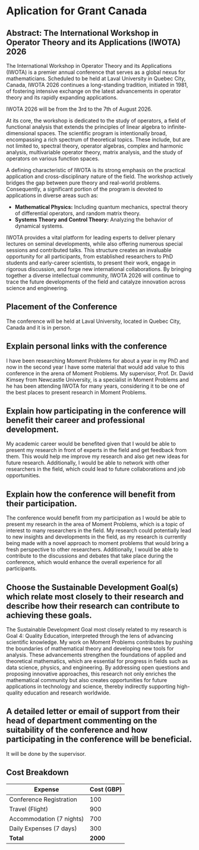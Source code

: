 # Aplication for Grant Canada

## **Abstract: The International Workshop in Operator Theory and its Applications (IWOTA) 2026**
The International Workshop in Operator Theory and its Applications (IWOTA) is a premier annual conference that serves as a global nexus for mathematicians. Scheduled to be held at Laval University in Quebec City, Canada, IWOTA 2026 continues a long-standing tradition, initiated in 1981, of fostering intensive exchange on the latest advancements in operator theory and its rapidly expanding applications.

IWOTA 2026 will be from the 3rd to the 7th of August 2026.

At its core, the workshop is dedicated to the study of operators, a field of functional analysis that extends the principles of linear algebra to infinite-dimensional spaces. The scientific program is intentionally broad, encompassing a rich spectrum of theoretical topics. These include, but are not limited to, spectral theory, operator algebras, complex and harmonic analysis, multivariable operator theory, matrix analysis, and the study of operators on various function spaces.

A defining characteristic of IWOTA is its strong emphasis on the practical application and cross-disciplinary nature of the field. The workshop actively bridges the gap between pure theory and real-world problems. Consequently, a significant portion of the program is devoted to applications in diverse areas such as:

* **Mathematical Physics:** Including quantum mechanics, spectral theory of differential operators, and random matrix theory.
* **Systems Theory and Control Theory:** Analyzing the behavior of dynamical systems.

IWOTA provides a vital platform for leading experts to deliver plenary lectures on seminal developments, while also offering numerous special sessions and contributed talks. This structure creates an invaluable opportunity for all participants, from established researchers to PhD students and early-career scientists, to present their work, engage in rigorous discussion, and forge new international collaborations. By bringing together a diverse intellectual community, IWOTA 2026 will continue to trace the future developments of the field and catalyze innovation across science and engineering.

## Placement of the Conference
The conference will be held at Laval University, located in Quebec City, Canada and it is in person.

## Explain personal links with the conference

I have been researching Moment Problems for about a year in my PhD and now in the second year I have some material that would add value to this conference in the arena of Moment Problems. My supervisor, Prof. Dr. David Kimsey from Newcastle University, is a specialist in Moment Problems and he has been attending IWOTA for many years, considering it to be one of the best places to present research in Moment Problems.

## Explain how participating in the conference will benefit their career and professional development.

My academic career would be benefited given that I would be able to present my research in front of experts in the field and get feedback from them. This would help me improve my research and also get new ideas for future research. Additionally, I would be able to network with other researchers in the field, which could lead to future collaborations and job opportunities.

## Explain how the conference will benefit from their participation.

The conference would benefit from my participation as I would be able to present my research in the area of Moment Problems, which is a topic of interest to many researchers in the field. My research could potentially lead to new insights and developments in the field, as my research is currently being made with a novel approach to moment problems that would bring a fresh perspective to other researchers. Additionally, I would be able to contribute to the discussions and debates that take place during the conference, which would enhance the overall experience for all participants.

## Choose the Sustainable Development Goal(s) which relate most closely to their research and describe how their research can contribute to achieving these goals.

The Sustainable Development Goal most closely related to my research is Goal 4: Quality Education, interpreted through the lens of advancing scientific knowledge. My work on Moment Problems contributes by pushing the boundaries of mathematical theory and developing new tools for analysis. These advancements strengthen the foundations of applied and theoretical mathematics, which are essential for progress in fields such as data science, physics, and engineering. By addressing open questions and proposing innovative approaches, this research not only enriches the mathematical community but also creates opportunities for future applications in technology and science, thereby indirectly supporting high-quality education and research worldwide.

## A detailed letter or email of support from their head of department commenting on the suitability of the conference and how participating in the conference will be beneficial.

It will be done by the supervisor.

## Cost Breakdown
| Expense               | Cost (GBP) |
|----------------------|------------|
| Conference Registration | 100        |
| Travel (Flight)      | 900       |
| Accommodation (7 nights) | 700        | -- Still to be confirmed by organizers
| Daily Expenses (7 days) | 300        |
| **Total**            | **2000**   |
